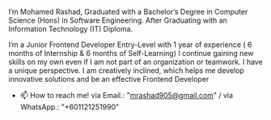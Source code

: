 I’m Mohamed Rashad, Graduated with a Bachelor’s Degree in Computer Science (Hons) in Software Engineering. After Graduating with an Information Technology (IT) Diploma.

I’m a Junior Frontend Developer Entry-Level with 1 year of experience ( 6 months of Internship & 6 months of Self-Learning) I continue gaining new skills on my own even if I am not part of an organization or teamwork. I have a unique perspective. I am creatively inclined, which helps me develop innovative solutions and be an effective Frontend Developer

- 📫 How to reach me! via Email.: "mrashad905@gmail.com" / via WhatsApp.: "+601121251990"

<!---
RashCodes/RashCodes is a ✨ special ✨ repository because its `README.md` (this file) appears on your GitHub profile.
You can click the Preview link to take a look at your changes.
--->
